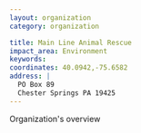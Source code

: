 ```yaml
---
layout: organization
category: organization

title: Main Line Animal Rescue
impact_area: Environment
keywords: 
coordinates: 40.0942,-75.6582
address: |
  PO Box 89
  Chester Springs PA 19425
---
```

Organization's overview
